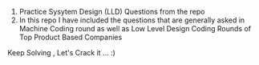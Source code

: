 1) Practice Sysytem Design (LLD) Questions from the repo
2) In this repo I have included the questions that are generally asked in Machine Coding round as well as Low Level Design Coding Rounds of Top Product Based Companies

Keep Solving , Let's Crack it ... :) 
